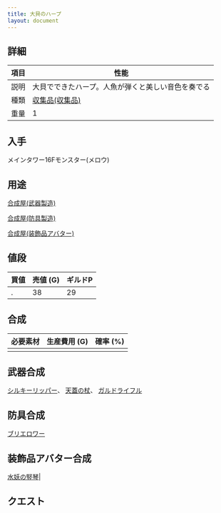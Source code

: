 ```yaml
---
title: 大貝のハープ
layout: document
---
```

## 詳細

|項目|性能|
|---|---|
|説明|大貝でできたハープ。人魚が弾くと美しい音色を奏でる|
|種類|[収集品(収集品)](収集品(収集品))|
|重量|1|

## 入手

メインタワー16Fモンスター(メロウ)

## 用途

[合成屋(武器製造)](合成屋(武器製造))

[合成屋(防具製造)](合成屋(防具製造))

[合成屋(装飾品アバター)](合成屋(装飾品アバター))

## 値段

|買値|売値 (G)|ギルドP|
|---|---|---|
|.|38|29|

## 合成

|必要素材|生産費用 (G)|確率 (%)|
|---|---|---|
||||

## 武器合成

[シルキーリッパー](シルキーリッパー)、
[天蓋の杖](天蓋の杖)、
[ガルドライフル](ガルドライフル)

## 防具合成

[ブリエロワー](ブリエロワー)

## 装飾品アバター合成

[水妖の竪琴](水妖の竪琴)|

## クエスト

